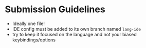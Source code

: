# Submission Guidelines

- Ideally one file!
- IDE config must be added to its own branch named `lang-ide`
- try to keep it focused on the language and not your biased keybindings/options
